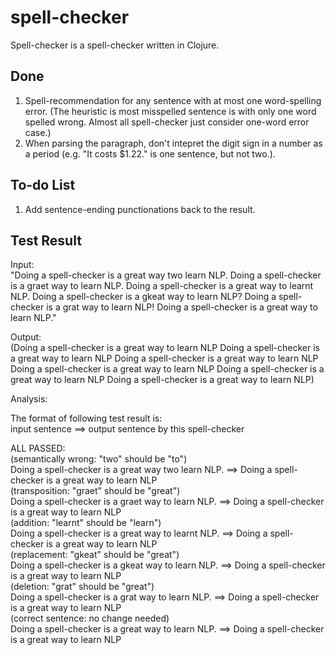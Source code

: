spell-checker  
======  
Spell-checker is a spell-checker written in Clojure.  
  
Done  
---  
1. Spell-recommendation for any sentence with at most one word-spelling error. (The heuristic is most misspelled sentence is with only one word spelled wrong. Almost all spell-checker just consider one-word error case.)  
2. When parsing the paragraph, don't intepret the digit sign in a number as a period (e.g. "It costs $1.22." is one sentence, but not two.).  
  
To-do List  
---  
1. Add sentence-ending punctionations back to the result.  
  
Test Result  
---  
Input:  
"Doing a spell-checker is a great way two learn NLP. Doing a spell-checker is a graet way to learn NLP.
  Doing a spell-checker is a great way to learnt NLP. Doing a spell-checker is a gkeat way to learn NLP?
  Doing a spell-checker is a grat way to learn NLP! Doing a spell-checker is a great way to learn NLP."  
  
Output:  
(Doing a spell-checker is a great way to learn NLP  Doing a spell-checker is a great way to learn NLP 
  Doing a spell-checker is a great way to learn NLP  Doing a spell-checker is a great way to learn NLP 
  Doing a spell-checker is a great way to learn NLP  Doing a spell-checker is a great way to learn NLP) 
  
Analysis:  
  
The format of following test result is:  
input sentence ==> output sentence by this spell-checker  
  
ALL PASSED:  
(semantically wrong: "two" should be "to")  
Doing a spell-checker is a great way two learn NLP. ==> Doing a spell-checker is a great way to learn NLP  
(transposition: "graet" should be "great")  
Doing a spell-checker is a graet way to learn NLP. ==> Doing a spell-checker is a great way to learn NLP  
(addition: "learnt" should be "learn")  
Doing a spell-checker is a great way to learnt NLP. ==> Doing a spell-checker is a great way to learn NLP  
(replacement: "gkeat" should be "great")  
Doing a spell-checker is a gkeat way to learn NLP. ==> Doing a spell-checker is a great way to learn NLP   
(deletion: "grat" should be "great")  
Doing a spell-checker is a grat way to learn NLP. ==> Doing a spell-checker is a great way to learn NLP  
(correct sentence: no change needed)  
Doing a spell-checker is a great way to learn NLP. ==> Doing a spell-checker is a great way to learn NLP  